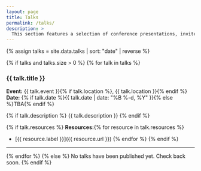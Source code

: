 ```yaml
---
layout: page
title: Talks
permalink: /talks/
description: >
  This section features a selection of conference presentations, invited talks, and panel discussions delivered at academic, professional, and public forums. 
---
```


{% assign talks = site.data.talks | sort: "date" | reverse %}

{% if talks and talks.size > 0 %}
{% for talk in talks %}
### {{ talk.title }}
**Event:** {{ talk.event }}{% if talk.location %}, {{ talk.location }}{% endif %}  
**Date:** {% if talk.date %}{{ talk.date | date: "%B %-d, %Y" }}{% else %}TBA{% endif %}

{% if talk.description %}
{{ talk.description }}
{% endif %}

{% if talk.resources %}
**Resources:**{% for resource in talk.resources %}
- [{{ resource.label }}]({{ resource.url }})
{% endfor %}
{% endif %}

---
{% endfor %}
{% else %}
No talks have been published yet. Check back soon.
{% endif %}
